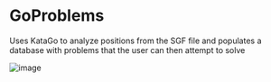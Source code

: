 # GoProblems
Uses KataGo to analyze positions from the SGF file and populates a database with problems that the user can then attempt to solve

![image](https://user-images.githubusercontent.com/30334336/182840713-a271cc2e-a9e8-47ec-a7a6-434ddf5089e6.png)
